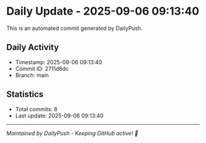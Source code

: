 # Daily Update - 2025-09-06 09:13:40

This is an automated commit generated by DailyPush.

## Daily Activity
- Timestamp: 2025-09-06 09:13:40
- Commit ID: 2711d8dc
- Branch: main

## Statistics
- Total commits: 8
- Last update: 2025-09-06 09:13:40

---
*Maintained by DailyPush - Keeping GitHub active! 🚀*
